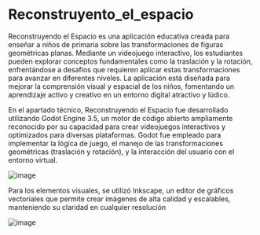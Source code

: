 # Reconstruyento_el_espacio
Reconstruyendo el Espacio es una aplicación educativa creada para enseñar a niños de primaria sobre las transformaciones de figuras geométricas planas. Mediante un videojuego interactivo, los estudiantes pueden explorar conceptos fundamentales como la traslación y la rotación, enfrentándose a desafíos que requieren aplicar estas transformaciones para avanzar en diferentes niveles. La aplicación está diseñada para mejorar la comprensión visual y espacial de los niños, fomentando un aprendizaje activo y creativo en un entorno digital atractivo y lúdico.

En el apartado técnico, Reconstruyendo el Espacio fue desarrollado utilizando Godot Engine 3.5, un motor de código abierto ampliamente reconocido por su capacidad para crear videojuegos interactivos y optimizados para diversas plataformas. Godot fue empleado para implementar la lógica de juego, el manejo de las transformaciones geométricas (traslación y rotación), y la interacción del usuario con el entorno virtual.

![image](https://github.com/user-attachments/assets/17287508-2c38-4693-8ba0-115a00820807)

Para los elementos visuales, se utilizó Inkscape, un editor de gráficos vectoriales que permite crear imágenes de alta calidad y escalables, manteniendo su claridad en cualquier resolución

![image](https://github.com/user-attachments/assets/b0fb0d85-4184-4d87-ad7b-ef2a186d287d)


